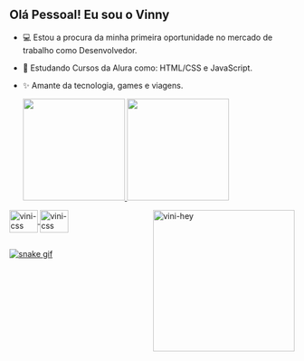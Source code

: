 ## Olá Pessoal! Eu sou o Vinny

- 💻 Estou a procura da minha primeira oportunidade no mercado de trabalho como Desenvolvedor.
- 📘 Estudando Cursos da Alura como: HTML/CSS e JavaScript.
- ✨ Amante da tecnologia, games e viagens.

  <div>
    <a href="https://github.com/viniciusbfonseca">
    <img height="180em" src="https://github-readme-stats.vercel.app/api?username=viniciusbfonseca&show_icons=true&theme=algolia&include_all_commits=true&count_private=true"/>
    <img height="180em" src="https://github-readme-stats.vercel.app/api/top-langs/?username=viniciusbfonseca&layout=compact&langs_count=168theme=dark"/>
</div>
 

<div>
  <img align="center" alt="vini-css" height="40" width="50" src="https://cdn.jsdelivr.net/gh/devicons/devicon/icons/css3/css3-original-wordmark.svg" />
  <img align="center" alt="vini-css" height="40" width="50" src="https://cdn.jsdelivr.net/gh/devicons/devicon/icons/html5/html5-original-wordmark.svg" />
  <img align="right" alt="vini-hey"  heigth="240" width="250" src="https://user-images.githubusercontent.com/74038190/212749447-bfb7e725-6987-49d9-ae85-2015e3e7cc41.gif">  
</div>



##

![snake gif](https://github.com/vniciusbfonseca/viniciusbfonseca/blob/output/github-contribution-grid-snake.svg)



  




